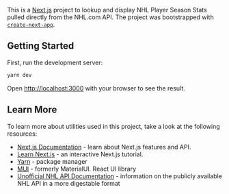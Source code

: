 This is a [Next.js](https://nextjs.org/) project to lookup and display NHL Player Season Stats pulled directly from the NHL.com API.  The project was bootstrapped with [`create-next-app`](https://github.com/vercel/next.js/tree/canary/packages/create-next-app).

## Getting Started

First, run the development server:

```bash
yarn dev
```
Open [http://localhost:3000](http://localhost:3000) with your browser to see the result.

## Learn More

To learn more about utilities used in this project, take a look at the following resources:

- [Next.js Documentation](https://nextjs.org/docs) - learn about Next.js features and API.
- [Learn Next.js](https://nextjs.org/learn) - an interactive Next.js tutorial.
- [Yarn](https://yarnpkg.com/) - package manager
- [MUI](https://mui.com/) - formerly MaterialUI. React UI library
- [Unofficial NHL API Documentation](https://gitlab.com/dword4/nhlapi/-/blob/master/stats-api.md) - information on the publicly available NHL API in a more digestable format
